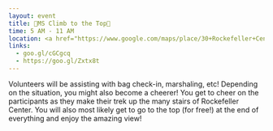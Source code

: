 ```yaml
---
layout: event
title: 🗻MS Climb to the Top🗻
time: 5 AM - 11 AM
location: <a href="https://www.google.com/maps/place/30+Rockefeller+Center,+New+York,+NY+10020/@40.758827,-73.981592,17z/data=!3m1!4b1!4m5!3m4!1s0x89c258fedac72cff:0xbfccb691a7e0a87a!8m2!3d40.758823!4d-73.979398">30 Rockefeller Center</a>, Manhattan
links: 
  - goo.gl/cGCgcq
  - https://goo.gl/Zxtx8t
---
```

Volunteers will be assisting with bag check-in, marshaling, etc! Depending on the situation, you might also become a cheerer! You get to cheer on the participants as they make their trek up the many stairs of Rockefeller Center. You will also most likely get to go to the top (for free!) at the end of everything and enjoy the amazing view!